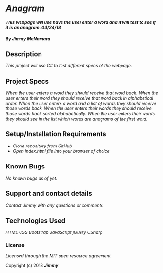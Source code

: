 # _Anagram_

#### _This webpage will use have the user enter a word and it will test to see if it is an anagram. 04/24/18_

#### By _**Jimmy McNamara**_

## Description

_This project will use C# to test different specs of the webpage._

## Project Specs

_When the user enters a word they should receive that word back._
_When the user enters their word they should receive that word back in alphabetical order._
_When the user enters a word and a list of words they should receive those words back._
_When the user enters their words they should receive those words back sorted alphabetically._
_When the user enters their words they should see in the list which words are anagrams of the first word._


## Setup/Installation Requirements

* _Clone repository from GitHub_
* _Open index.html file into your browser of choice_

## Known Bugs

_No known bugs as of yet._

## Support and contact details

_Contact Jimmy with any questions or comments_

## Technologies Used

_HTML_
_CSS_
_Bootstrap_
_JavaScript_
_jQuery_
_CSharp_

### License

*Licensed through the MIT open resource agreement*

Copyright (c) 2018 **_Jimmy_**
